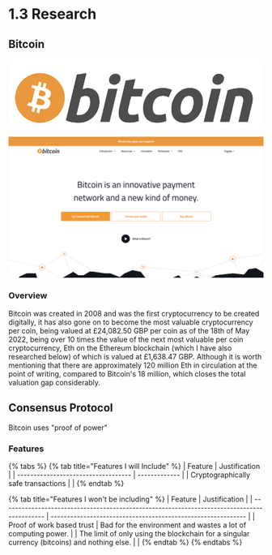 # 1.3 Research

## Bitcoin

![](../../.gitbook/assets/image.png)

![](<../../.gitbook/assets/image (1).png>)

### Overview

Bitcoin was created in 2008 and was the first cryptocurrency to be created digitally, it has also gone on to become the most valuable cryptocurrency per coin, being valued at £24,082.50 GBP per coin as of the 18th of May 2022, being over 10 times the value of the next most valuable per coin cryptocurrency, Eth on the Ethereum blockchain (which I have also researched below) of which is valued at £1,638.47 GBP. Although it is worth mentioning that there are approximately 120 million Eth in circulation at the point of writing, compared to Bitcoin's 18 million, which closes the total valuation gap considerably.



## Consensus Protocol

Bitcoin uses "proof of power"

### Features

{% tabs %}
{% tab title="Features I will Include" %}
| Feature                             | Justification |
| ----------------------------------- | ------------- |
| Cryptographically safe transactions |               |
{% endtab %}

{% tab title="Features I won't be including" %}
| Feature                                                                                     | Justification                                                |
| ------------------------------------------------------------------------------------------- | ------------------------------------------------------------ |
| Proof of work based trust                                                                   | Bad for the environment and wastes a lot of computing power. |
| The limit of only using the blockchain for a singular currency (bitcoins) and nothing else. |                                                              |
{% endtab %}
{% endtabs %}
